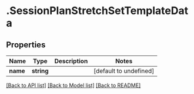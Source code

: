 # .SessionPlanStretchSetTemplateData

## Properties

Name | Type | Description | Notes
------------ | ------------- | ------------- | -------------
**name** | **string** |  | [default to undefined]


[[Back to API list]](../README.md#documentation-for-api-endpoints) [[Back to Model list]](../README.md#documentation-for-models) [[Back to README]](../README.md)
